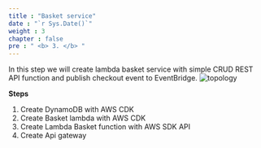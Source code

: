 ```yaml
---
title : "Basket service"
date : "`r Sys.Date()`"
weight : 3
chapter : false
pre : " <b> 3. </b> "
---
```


In this step we will create lambda basket service with simple CRUD REST API function and publish checkout event to EventBridge.
![topology](/FCJ2024-Mission2/images/3-basket/topo.png)

**Steps**
1) Create DynamoDB with AWS CDK
2) Create Basket lambda with AWS CDK
3) Create Lambda Basket function with AWS SDK API
4) Create Api gateway